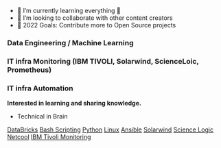 - 🌱 I’m currently learning everything 🤣
- 👯 I’m looking to collaborate with other content creators
- 🥅 2022 Goals: Contribute more to Open Source projects

### Data Engineering / Machine Learning

### IT infra Monitoring (IBM TIVOLI, Solarwind, ScienceLoic, Prometheus)

### IT infra Automation

**Interested in learning and sharing knowledge.**

- Technical in Brain

[DataBricks](https://azure.microsoft.com/en-us/services/databricks/)
[Bash Scripting](https://ryanstutorials.net/bash-scripting-tutorial/bash-script.php)
[Python](https://www.python.org/)
[Linux](https://www.linux.org/)
[Ansible](https://www.ansible.com/)
[Solarwind](https://www.solarwinds.com/)
[Science Logic](https://sciencelogic.com/)
[Netcool](https://www.ibm.com/support/knowledgecenter/en/SSSHTQ_8.1.0/com.ibm.netcool_OMNIbus.doc_8.1.0/omnibus/wip/user/concept/omn_ovr_introtonetcoolomnibus.html)
[IBM Tivoli Monitoring](https://www.ibm.com/support/knowledgecenter/en/SSTFXA_6.3.0/com.ibm.itm.doc_6.3/install/itm_over.htm)
